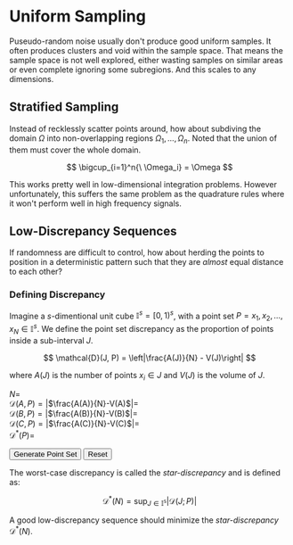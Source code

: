 # Uniform Sampling
Puseudo-random noise usually don't produce good uniform samples. It often produces clusters and void within the sample space. That means the sample space is not well explored, either wasting samples on similar areas or even complete ignoring some subregions. And this scales to any dimensions.

<div class="d-flex">
  <div id="white-noise-1d" style="flex: 1"></div>
  <div id="white-noise-2d" style="flex: 1"></div>
  <div id="white-noise-3d" style="flex: 1"></div>
</div>

## Stratified Sampling
Instead of recklessly scatter points around, how about subdiving the domain $\Omega$ into non-overlapping regions $\Omega_1, \dots, \Omega_n$. Noted that the union of them must cover the whole domain.

$$
\bigcup_{i=1}^n{\ \Omega_i} = \Omega
$$

<div class="d-flex">
  <div id="stratified-1d" style="flex: 1"></div>
  <div id="stratified-2d" style="flex: 1"></div>
  <div id="stratified-3d" style="flex: 1"></div>
</div>

This works pretty well in low-dimensional integration problems. However unfortunately, this suffers the same problem as the quadrature rules where it won't perform well in high frequency signals.

## Low-Discrepancy Sequences
If randomness are difficult to control, how about herding the points to position in a deterministic pattern such that they are _almost_ equal distance to each other?

### Defining Discrepancy
Imagine a $s$-dimentional unit cube $\mathbb{I}^s = [0, 1)^s$, with a point set $P = {x_1, x_2, \dots, x_N} \in \mathbb{I}^s$. We define the point set discrepancy as the proportion of points inside a sub-interval $J$.

$$
\mathcal{D}(J, P) = \left|\frac{A(J)}{N} - V(J)\right|
$$

where $A(J)$ is the number of points $x_i \in J$ and $V(J)$ is the volume of $J$. 

<div id="discrepancy"></div>

$N=$<span id="discrepancy-n"></span></br>
$\mathcal{D}(A, P) =|$<span id="discrepancy-a">$\frac{A(A)}{N}-V(A)$</span>$|=$ <span id="discrepancy-ar"></span></br>
$\mathcal{D}(B, P) =|$<span id="discrepancy-b">$\frac{A(B)}{N}-V(B)$</span>$|=$ <span id="discrepancy-br"></span></br>
$\mathcal{D}(C, P) =|$<span id="discrepancy-c">$\frac{A(C)}{N}-V(C)$</span>$|=$ <span id="discrepancy-cr"></span></br>
$\mathcal{D^*}(P) =$<span id="discrepancy-star"></span>

<button type="button" class="btn d-inline" id="discrepancy-generate">Generate Point Set</button>
<button type="button" class="btn d-inline" id="discrepancy-reset">Reset</button>

The worst-case discrepancy is called the _star-discrepancy_ and is defined as:

$$
\mathcal{D^*}(N)=\sup_{J\in\mathbb{I^s}}{|\mathcal{D}(J;P)|}
$$

A good low-discrepancy sequence should minimize the _star-discrepancy_ $\mathcal{D^*}(N)$.

[^1]: Veach, E. (1997). Robust Monte Carlo Methods for Light Transport Simulation. (Doctoral dissertation, Stanford University).
[^2]: Dalal, I., Stefan, D., & Harwayne-Gidansky, J. (2008). Low discrepancy sequences for Monte Carlo simulations on reconfigurable platforms. In 2008 International Conference on Application-Specific Systems, Architectures and Processors (pp. 108–113).


